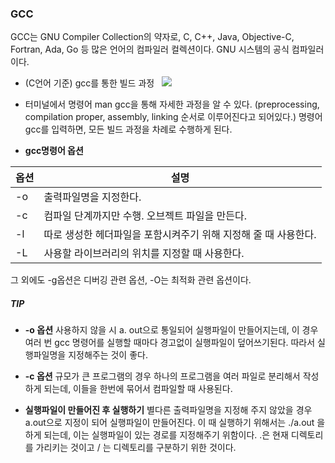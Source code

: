 ### GCC
GCC는 GNU Compiler Collection의 약자로, C, C++, Java, Objective-C, Fortran, Ada, Go 등 많은 언어의 컴파일러 컬렉션이다. GNU 시스템의 공식 컴파일러이다.

* (C언어 기준) gcc를 통한 빌드 과정
&nbsp;
![](https://drive.google.com/uc?id=154kl4-A5LUiQbymFGCm7akJUbxRsLFWR)

* 터미널에서 명령어 man gcc을 통해 자세한 과정을 알 수 있다. (preprocessing, compilation proper, assembly, linking 순서로 이루어진다고 되어있다.) 명령어 gcc를 입력하면, 모든 빌드 과정을 차례로 수행하게 된다.
&nbsp;
* **gcc명령어 옵션**

|옵션| 설명|
|-|-|
| -o| 출력파일명을 지정한다.
|-c| 컴파일 단계까지만 수행. 오브젝트 파일을 만든다.
|-l| 따로 생성한 헤더파일을 포함시켜주기 위해 지정해 줄 때 사용한다.
|-L | 사용할 라이브러리의 위치를 지정할 때 사용한다.
그 외에도 -g옵션은 디버깅 관련 옵션, -O는 최적화 관련 옵션이다.
&nbsp;

##### TIP
* **-o 옵션**
사용하지 않을 시 a. out으로 통일되어 실행파일이 만들어지는데, 이 경우 여러 번 gcc 명령어를 실행할 때마다 경고없이 실행파일이 덮어쓰기된다. 따라서 실행파일명을 지정해주는 것이 좋다.

* **-c 옵션**
규모가 큰 프로그램의 경우 하나의 프로그램을 여러 파일로 분리해서 작성하게 되는데, 이들을 한번에 묶어서 컴파일할 때 사용된다.

* **실행파일이 만들어진 후 실행하기**
별다른 출력파일명을 지정해 주지 않았을 경우 a.out으로 지정이 되어 실행파일이 만들어진다. 이 때 실행하기 위해서는 ./a.out 을 하게 되는데, 이는 실행파일이 있는 경로를 지정해주기 위함이다. .은 현재 디렉토리를 가리키는 것이고 / 는 디렉토리를 구분하기 위한 것이다.

